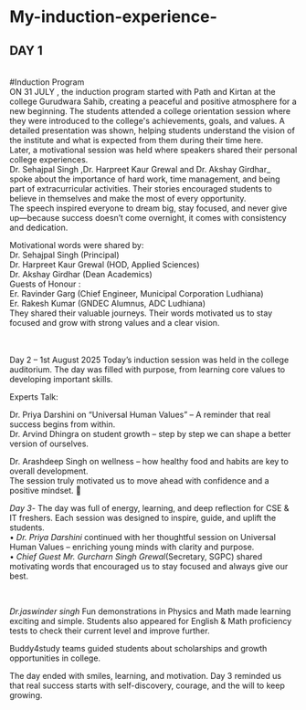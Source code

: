 # My-induction-experience-
## DAY 1
<br>
#Induction Program
<br>
ON 31 JULY , the induction program started with Path and Kirtan at the college Gurudwara Sahib, creating a peaceful and positive atmosphere for a new beginning. The students attended a college orientation session where they were introduced to the college's achievements, goals, and values. A detailed presentation was shown, helping students understand the vision of the institute and what is expected from them during their time here.
<br>
Later, a motivational session was held where speakers shared their personal college experiences. <br>Dr. Sehajpal Singh ,Dr. Harpreet Kaur Grewal  and Dr. Akshay Girdhar_<br> spoke about the importance of hard work, time management, and being part of extracurricular activities. Their stories encouraged students to believe in themselves and make the most of every opportunity.
<br>
 The speech inspired everyone to dream big, stay focused, and never give up—because success doesn’t come overnight, it comes with consistency and dedication.
<br>

Motivational words were shared by:
<br>
Dr. Sehajpal Singh (Principal)
<br>
Dr. Harpreet Kaur Grewal (HOD, Applied Sciences)
<br>
Dr. Akshay Girdhar (Dean Academics)
<br>
Guests of Honour :
<br>
Er. Ravinder Garg (Chief Engineer, Municipal Corporation Ludhiana) 
<br> 
Er. Rakesh Kumar (GNDEC Alumnus, ADC Ludhiana) 
<br>
They shared their valuable journeys. Their words motivated us to stay focused and grow with strong values and a clear vision.


<br>
<br>
Day 2 – 1st August 2025
Today’s induction session was held in the college auditorium. The day was filled with purpose, from learning core values to developing important skills.
<br>

Experts Talk:

Dr. Priya Darshini on “Universal Human Values” – A reminder that real success begins from within.
<br>
Dr. Arvind Dhingra on student growth – step by step we can shape a better version of ourselves.
<br>

Dr. Arashdeep Singh on wellness – how healthy food and habits are key to overall development.
<br>
 The session truly motivated us to move ahead with confidence and a positive mindset. 🌟

*Day 3*- 
The day was full of energy, learning, and deep reflection for CSE & IT freshers. Each session was designed to inspire, guide, and uplift the students.
<br>
 • *Dr. Priya Darshini* continued with her thoughtful session on Universal Human Values – enriching young minds with clarity and purpose. 
<br> 
• *Chief Guest Mr. Gurcharn Singh Grewal*(Secretary, SGPC) shared motivating words that encouraged us to stay focused and always give our best.

<br>

*Dr.jaswinder singh*
Fun demonstrations in Physics and Math made learning exciting and simple.
Students also appeared for English & Math proficiency tests to check their current level and improve further.

Buddy4study teams guided students about scholarships and growth opportunities in college.

The day ended with smiles, learning, and motivation.
Day 3 reminded us that real success starts with self-discovery, courage, and the will to keep growing.



